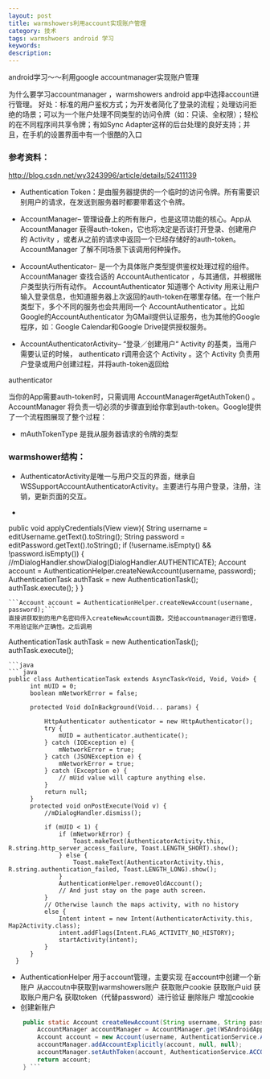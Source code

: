 ```yaml
---
layout: post
title: warmshowers利用account实现账户管理
category: 技术
tags: warmshwoers android 学习
keywords: 
description: 
---
```


android学习～～利用google accountmanager实现账户管理

为什么要学习accountmanager ，warmshowers android app中选择account进行管理。
好处：标准的用户鉴权方式；为开发者简化了登录的流程；处理访问拒绝的场景；可以为一个账户处理不同类型的访问令牌（如：只读、全权限）；轻松的在不同程序间共享令牌；有如Sync Adapter这样的后台处理的良好支持；并且，在手机的设置界面中有一个很酷的入口

### 参考资料： 
http://blog.csdn.net/wy3243996/article/details/52411139

* Authentication Token：是由服务器提供的一个临时的访问令牌。所有需要识别用户的请求，在发送到服务器时都要带着这个令牌。

* AccountManager– 管理设备上的所有账户，也是这项功能的核心。App从 AccountManager 获得auth-token，它也将决定是否该打开登录、创建用户的 Activity ，或者从之前的请求中返回一个已经存储好的auth-token。 AccountManager 了解不同场景下该调用何种操作。

- AccountAuthenticator– 是一个为具体账户类型提供鉴权处理过程的组件。 AccountManager 查找合适的 AccountAuthenticator ，与其通信，并根据账户类型执行所有动作。 AccountAuthenticator 知道哪个 Activity 用来让用户输入登录信息，也知道服务器上次返回的auth-token在哪里存储。在一个账户类型下，多个不同的服务也会共用同一个 AccountAuthenticator 。比如Google的AccountAuthenticator 为GMail提供认证服务，也为其他的Google程序，如：Google Calendar和Google Drive提供授权服务。

- AccountAuthenticatorActivity– “登录／创建用户“ Activity 的基类，当用户需要认证的时候， authenticato r调用会这个 Activity 。这个 Activity 负责用户登录或用户创建过程，并将auth-token返回给

authenticator


当你的App需要auth-token时，只需调用 AccountManager#getAuthToken() 。 AccountManager 将负责一切必须的步骤直到给你拿到auth-token。Google提供了一个流程图展现了整个过程：

- mAuthTokenType 是我从服务器请求的令牌的类型

### warmshower结构：
- AuthenticatorActivity是唯一与用户交互的界面，继承自WSSupportAccountAuthenticatorActivity。主要进行与用户登录，注册，注销，更新页面的交互。 
 - ``` java
  public void applyCredentials(View view){
       String username = editUsername.getText().toString();
       String password = editPassword.getText().toString();
       if (!username.isEmpty() && !password.isEmpty()) {
           //mDialogHandler.showDialog(DialogHandler.AUTHENTICATE);
           Account account = AuthenticationHelper.createNewAccount(username, password);
           AuthenticationTask authTask = new AuthenticationTask();
           authTask.execute();
       }
   }
  ```
  ```Account account = AuthenticationHelper.createNewAccount(username, password);```
  直接讲获取到的用户名密码传入createNewAccount函数，交给accountmanager进行管理，不用验证账户正确性。之后调用
  ```
  AuthenticationTask authTask = new AuthenticationTask();
           authTask.execute();
  ```
```java
​``` java
public class AuthenticationTask extends AsyncTask<Void, Void, Void> {
        int mUID = 0;
        boolean mNetworkError = false;

        protected Void doInBackground(Void... params) {

            HttpAuthenticator authenticator = new HttpAuthenticator();
            try {
                mUID = authenticator.authenticate();
            } catch (IOException e) {
                mNetworkError = true;
            } catch (JSONException e) {
                mNetworkError = true;
            } catch (Exception e) {
                // mUid value will capture anything else.
            }
            return null;
        }
        protected void onPostExecute(Void v) {
            //mDialogHandler.dismiss();

            if (mUID < 1) {
                if (mNetworkError) {
                    Toast.makeText(AuthenticatorActivity.this, R.string.http_server_access_failure, Toast.LENGTH_SHORT).show();
                } else {
                    Toast.makeText(AuthenticatorActivity.this, R.string.authentication_failed, Toast.LENGTH_LONG).show();
                }
                AuthenticationHelper.removeOldAccount();
                // And just stay on the page auth screen.
            }
            // Otherwise launch the maps activity, with no history
            else {
                Intent intent = new Intent(AuthenticatorActivity.this, Map2Activity.class);
                intent.addFlags(Intent.FLAG_ACTIVITY_NO_HISTORY);
                startActivity(intent);
            }
        }
    }
```
- AuthenticationHelper 用于account管理，主要实现 在account中创建一个新账户 从accoutn中获取到warmshowers账户 获取账户cookie 获取账户uid 获取账户用户名 获取token（代替password）进行验证 删除账户 增加cookie
 - 创建新账户
``` java
    public static Account createNewAccount(String username, String password) {
        AccountManager accountManager = AccountManager.get(WSAndroidApplication.getAppContext());
        Account account = new Account(username, AuthenticationService.ACCOUNT_TYPE);
        accountManager.addAccountExplicitly(account, null, null);
        accountManager.setAuthToken(account, AuthenticationService.ACCOUNT_TYPE, password);
        return account;
    } ```